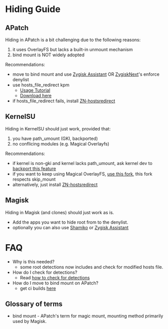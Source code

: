 # Hiding Guide

## APatch
 Hiding in APatch is a bit challenging due to the following reasons:
  1. it uses OverlayFS but lacks a built-in unmount mechanism
  2. bind mount is NOT widely adopted

 Recommendations: 
   - move to bind mount and use [Zygisk Assistant](https://github.com/snake-4/Zygisk-Assistant) OR [ZygiskNext](https://github.com/Dr-TSNG/ZygiskNext)'s enforce denylist
   - use hosts_file_redirect kpm
      - [Usage Tutorial](https://github.com/bindhosts/bindhosts/issues/3)
      - [Download here](https://github.com/AndroidPatch/kpm/releases)
   - if hosts_file_redirect fails, install [ZN-hostsredirect](https://github.com/aviraxp/ZN-hostsredirect/releases)

## KernelSU
 Hiding in KernelSU should just work, provided that:
  1. you have path_umount (GKI, backported)
  2. no conflicing modules (e.g. Magical Overlayfs)

 Recommendations:
  - if kernel is non-gki and kernel lacks path_umount, ask kernel dev to [backport this feature](https://github.com/tiann/KernelSU/pull/1464)
  - if you want to keep using Magical OverlayFS, [use this fork](https://github.com/bindhosts/magic_overlayfs), this fork respects skip_mount
  - alternatively, just install [ZN-hostsredirect](https://github.com/aviraxp/ZN-hostsredirect/releases)

## Magisk
 Hiding in Magisk (and clones) should just work as is.
 - Add the apps you want to hide root from to the denylist.
 - optionally you can also use [Shamiko](https://github.com/LSPosed/LSPosed.github.io/releases/) or [Zygisk Assistant](https://github.com/snake-4/Zygisk-Assistant)

# FAQ
 - Why is this needed?
   - some root detections now includes and check for modified hosts file.
 - How do I check for detections?
   - Read [how to check for detections](https://github.com/bindhosts/bindhosts/issues/4)
 - How do I move to bind mount on APatch?
   - get ci builds [here](https://github.com/bmax121/APatch/actions)

## Glossary of terms
 - bind mount - APatch's term for magic mount, mounting method primarily used by Magisk.

